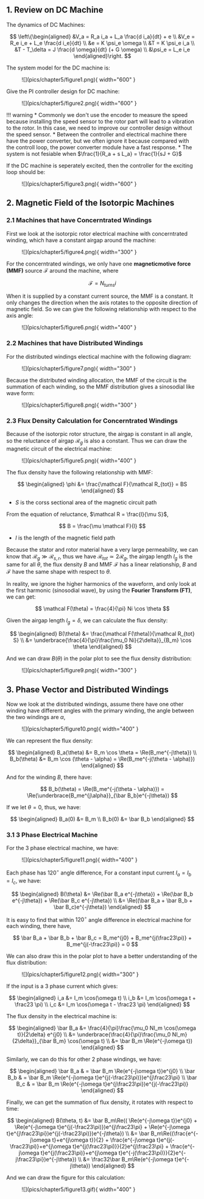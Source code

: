 ## 1. Review on DC Machine
The dynamics of DC Machines:

$$
\left\{\begin{aligned}
&V_a = R_a i_a + L_a \frac{d i_a}{dt} + e \\
&V_e = R_e i_e + L_e \frac{d i_e}{dt} \\
&e = K \psi_e \omega \\
&T = K \psi_e i_a \\
&T - T_\delta = J \frac{d \omega}{dt} (+ G \omega) \\
&\psi_e = L_e i_e
\end{aligned}\right.
$$

The system model for the DC machine is:
<figure markdown="span">
    ![](pics/chapter5/figure1.png){ width="600" }
</figure>

Give the PI controller design for DC machine:
<figure markdown="span">
    ![](pics/chapter5/figure2.png){ width="600" }
</figure>

!!! warning
    * Commonly we don't use the encoder to measure the speed because installing the speed sensor to the rotor part will lead to a vibration to the rotor. In this case, we need to improve our controller design without the speed sensor.
    * Between the controller and electrical machine there have the power converter, but we often ignore it because compared with the controll loop, the power converter module have a fast response.
    * The system is not fesiable when $\frac{1}{R_a + s L_a} = \frac{1}{sJ + G}$

If the DC machine is seperately excited, then the controller for the exciting loop should be:
<figure markdown="span">
    ![](pics/chapter5/figure3.png){ width="600" }
</figure>


## 2. Magnetic Field of the Isotorpic Machines

### 2.1 Machines that have Concerntrated Windings
First we look at the isotorpic rotor electrical machine with concerntrated winding, which have a constant airgap around the machine:

<figure markdown="span">
    ![](pics/chapter5/figure4.png){ width="300" }
</figure>

For the concerntrated windings, we only have one __magneticmotive force (MMF)__ source $\mathcal F$ around the machine, where
 
$$
\mathcal F = N_{turns}i
$$

When it is supplied by a constant current source, the MMF is a constant. It only changes the direction when the axis rotates to the opposite direction of magnetic field. So we can give the following relationship with respect to the axis angle:

<figure markdown="span">
    ![](pics/chapter5/figure6.png){ width="400" }
</figure>

### 2.2 Machines that have Distributed Windings
For the distributed windings electical machine with the following diagram:

<figure markdown="span">
    ![](pics/chapter5/figure7.png){ width="300" }
</figure>

Because the distributed winding allocation, the MMF of the circuit is the summation of each winding, so the MMF distribution gives a sinosodial like wave form:

<figure markdown="span">
    ![](pics/chapter5/figure8.png){ width="300" }
</figure>

### 2.3 Flux Density Calculation for Concerntrated Windings
Because of the isotorpic rotor structure, the airgap is constant in all angle, so the reluctance of airgap $\mathcal R_g$ is also a constant. Thus we can draw the magnetic circuit of the electrical machine:

<figure markdown="span">
    ![](pics/chapter5/figure5.png){ width="400" }
</figure>

The flux density have the following relationship with MMF:

$$
\begin{aligned}
\phi &= \frac{\mathcal F}{\mathcal R_{tot}}  = BS
\end{aligned}
$$

* $S$ is the corss sectional area of the magnetic circuit path

From the equation of reluctance, $\mathcal R = \frac{l}{\mu S}$, 

$$
B = \frac{\mu \mathcal F}{l}
$$

* $l$ is the length of the magnetic field path

Because the stator and rotor material have a very large permeability, we can know that $\mathcal R_g \gg \mathcal R_{s, r}$, thus we have $\mathcal R_{tot} \simeq 2 \mathcal R_g$, the airgap length $l_g$ is the same for all $\theta$, the flux density $B$ and MMF $\mathcal F$ has a linear relationship, $B$ and $\mathcal F$ have the same shape with respect to $\theta$. 

In reality, we ignore the higher harmonics of the waveform, and only look at the first harmonic (sinosodial wave), by using the __Fourier Transform (FT)__, we can get:

$$
\mathcal F(\theta) = \frac{4}{\pi} Ni \cos \theta
$$

Given the airgap length $l_g = \delta$, we can calculate the flux density:

$$
\begin{aligned}
B(\theta) &= \frac{\mathcal F(\theta)}{\mathcal R_{tot} S} \\
&= \underbrace{\frac{4}{\pi}\frac{\mu_0 Ni}{2\delta}}_{B_m} \cos \theta
\end{aligned}
$$

And we can draw $B(\theta)$ in the polar plot to see the flux density distribution:

<figure markdown="span">
    ![](pics/chapter5/figure9.png){ width="300" }
</figure>

## 3. Phase Vector and Distributed Windings
Now we look at the distributed windings, assume there have one other winding have different angles with the primary winding, the angle between the two windings are $\alpha$,

<figure markdown="span">
    ![](pics/chapter5/figure10.png){ width="400" }
</figure>

We can represent the flux density:

$$
\begin{aligned}
B_a(\theta) &= B_m \cos \theta = \Re(B_me^{-j\theta}) \\
B_b(\theta) &= B_m \cos (\theta - \alpha) = \Re(B_me^{-j(\theta - \alpha)})
\end{aligned}
$$

And for the winding $B$, there have:

$$
B_b(\theta) = \Re(B_me^{-j(\theta - \alpha)}) = \Re(\underbrace{B_me^{j\alpha}}_{\bar B_b}e^{-j\theta})
$$

If we let $\theta = 0$, thus, we have:

$$
\begin{aligned}
B_a(0) &= B_m \\
B_b(0) &= \bar B_b
\end{aligned}
$$

### 3.1 3 Phase Electrical Machine

For the 3 phase electrical machine, we have:

<figure markdown="span">
    ![](pics/chapter5/figure11.png){ width="400" }
</figure>

Each phase has $120^\circ$ angle difference, For a constant input current $I_a = I_b = I_c$, we have:

$$
\begin{aligned}
B(\theta) &= \Re(\bar B_a e^{-j\theta}) + \Re(\bar B_b e^{-j\theta}) + \Re(\bar B_c e^{-j\theta}) \\
&= \Re((\bar B_a + \bar B_b + \bar B_c)e^{-j\theta})
\end{aligned}
$$

It is easy to find that within $120^\circ$ angle difference in electrical machine for each winding, there have, 

$$
\bar B_a + \bar B_b + \bar B_c = B_me^{j0} + B_me^{j(\frac23\pi)} + B_me^{j(-\frac23\pi)} = 0
$$

We can also draw this in the polar plot to have a better understanding of the flux distribution:

<figure markdown="span">
    ![](pics/chapter5/figure12.png){ width="300" }
</figure>

If the input is a 3 phase current which gives:

$$
\begin{aligned}
i_a &= I_m \cos(\omega t) \\
i_b &= I_m \cos(\omega t + \frac23 \pi) \\
i_c &= I_m \cos(\omega t - \frac23 \pi)
\end{aligned}
$$

The flux density in the electrical machine is:

$$
\begin{aligned}
\bar B_a &= \frac{4}{\pi}\frac{\mu_0 NI_m \cos(\omega t)}{2\delta} e^{j0} \\
&= \underbrace{\frac{4}{\pi}\frac{\mu_0 NI_m}{2\delta}}_{\bar B_m} \cos(\omega t) \\
&= \bar B_m \Re(e^{-j\omega t})
\end{aligned}
$$

Similarly, we can do this for other 2 phase windings, we have:

$$
\begin{aligned}
\bar B_a & = \bar B_m \Re(e^{-j\omega t})e^{j0} \\
\bar B_b & = \bar B_m \Re(e^{-j\omega t}e^{j(-\frac23\pi)})e^{j\frac23\pi} \\
\bar B_c & = \bar B_m \Re(e^{-j\omega t}e^{j\frac23\pi})e^{j(-\frac23\pi)}
\end{aligned}
$$

Finally, we can get the summation of flux density, it rotates with respect to time:

$$
\begin{aligned}
B(\theta, t) &= \bar B_m\Re(( \Re(e^{-j\omega t})e^{j0} + \Re(e^{-j\omega t}e^{j(-\frac23\pi)})e^{j\frac23\pi} + \Re(e^{-j\omega t}e^{j\frac23\pi})e^{j(-\frac23\pi)})e^{-j\theta}) \\
&= \bar B_m\Re((\frac{e^{-j\omega t}+e^{j\omega t}}{2} + \frac{e^{-j\omega t}e^{j(-\frac23\pi)}+e^{j\omega t}e^{j(\frac23\pi)}}{2}e^{j\frac23\pi} + \frac{e^{-j\omega t}e^{j(\frac23\pi)}+e^{j\omega t}e^{-j(\frac23\pi)}}{2}e^{-j\frac23\pi})e^{-j\theta}) \\
&= \frac32\bar B_m\Re(e^{-j\omega t}e^{-j\theta})
\end{aligned}
$$

And we can draw the figure for this calculation:

<figure markdown="span">
    ![](pics/chapter5/figure13.gif){ width="400" }
</figure>

